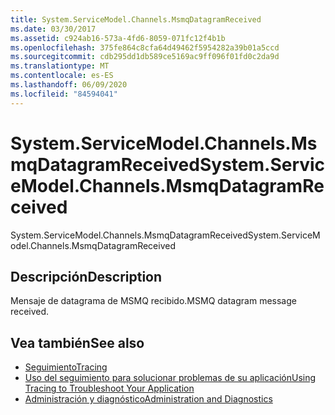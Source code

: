 ```yaml
---
title: System.ServiceModel.Channels.MsmqDatagramReceived
ms.date: 03/30/2017
ms.assetid: c924ab16-573a-4fd6-8059-071fc12f4b1b
ms.openlocfilehash: 375fe864c8cfa64d49462f5954282a39b01a5ccd
ms.sourcegitcommit: cdb295dd1db589ce5169ac9ff096f01fd0c2da9d
ms.translationtype: MT
ms.contentlocale: es-ES
ms.lasthandoff: 06/09/2020
ms.locfileid: "84594041"
---
```

# <a name="systemservicemodelchannelsmsmqdatagramreceived"></a><span data-ttu-id="17e50-102">System.ServiceModel.Channels.MsmqDatagramReceived</span><span class="sxs-lookup"><span data-stu-id="17e50-102">System.ServiceModel.Channels.MsmqDatagramReceived</span></span>
<span data-ttu-id="17e50-103">System.ServiceModel.Channels.MsmqDatagramReceived</span><span class="sxs-lookup"><span data-stu-id="17e50-103">System.ServiceModel.Channels.MsmqDatagramReceived</span></span>  
  
## <a name="description"></a><span data-ttu-id="17e50-104">Descripción</span><span class="sxs-lookup"><span data-stu-id="17e50-104">Description</span></span>  
 <span data-ttu-id="17e50-105">Mensaje de datagrama de MSMQ recibido.</span><span class="sxs-lookup"><span data-stu-id="17e50-105">MSMQ datagram message received.</span></span>  
  
## <a name="see-also"></a><span data-ttu-id="17e50-106">Vea también</span><span class="sxs-lookup"><span data-stu-id="17e50-106">See also</span></span>

- [<span data-ttu-id="17e50-107">Seguimiento</span><span class="sxs-lookup"><span data-stu-id="17e50-107">Tracing</span></span>](index.md)
- [<span data-ttu-id="17e50-108">Uso del seguimiento para solucionar problemas de su aplicación</span><span class="sxs-lookup"><span data-stu-id="17e50-108">Using Tracing to Troubleshoot Your Application</span></span>](using-tracing-to-troubleshoot-your-application.md)
- [<span data-ttu-id="17e50-109">Administración y diagnóstico</span><span class="sxs-lookup"><span data-stu-id="17e50-109">Administration and Diagnostics</span></span>](../index.md)
